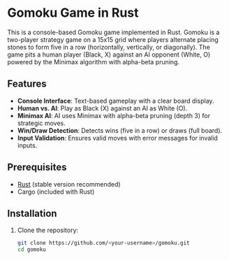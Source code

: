 # Gomoku Game in Rust

This is a console-based Gomoku game implemented in Rust. Gomoku is a two-player strategy game on a 15x15 grid where players alternate placing stones to form five in a row (horizontally, vertically, or diagonally). The game pits a human player (Black, X) against an AI opponent (White, O) powered by the Minimax algorithm with alpha-beta pruning.

## Features

- **Console Interface**: Text-based gameplay with a clear board display.
- **Human vs. AI**: Play as Black (X) against an AI as White (O).
- **Minimax AI**: AI uses Minimax with alpha-beta pruning (depth 3) for strategic moves.
- **Win/Draw Detection**: Detects wins (five in a row) or draws (full board).
- **Input Validation**: Ensures valid moves with error messages for invalid inputs.

## Prerequisites

- [Rust](https://www.rust-lang.org/tools/install) (stable version recommended)
- Cargo (included with Rust)

## Installation

1. Clone the repository:
   ```bash
   git clone https://github.com/<your-username>/gomoku.git
   cd gomoku
